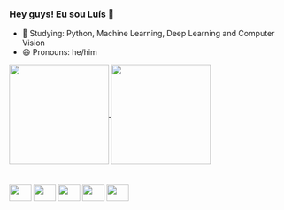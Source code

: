 ### Hey guys! Eu sou Luís 👋

- 🌱 Studying: Python, Machine Learning, Deep Learning and Computer Vision
- 😄 Pronouns: he/him

<a href="https://github.com/anuraghazra/github-readme-stats">
  <img align="center" height=180 src="https://github-readme-stats.vercel.app/api?username=luish87508931&show_icons=true&theme=dracula" />
</a>
<a href="https://github.com/anuraghazra/convoychat">
  <img align="center" height=180em src="https://github-readme-stats.vercel.app/api/top-langs/?username=luish87508931&layout=compact&theme=dracula" />
</a>

<div style="display:inline_bock; gap:20px; margin-top: 20px;"><br>
  <img align="center" height=30em width=40em src="https://cdn.jsdelivr.net/gh/devicons/devicon/icons/javascript/javascript-original.svg" />
  <img align="center" height=30em width=40em src="https://cdn.jsdelivr.net/gh/devicons/devicon/icons/typescript/typescript-original.svg" />
  <img align="center" height=30em width=40em src="https://cdn.jsdelivr.net/gh/devicons/devicon/icons/nodejs/nodejs-original.svg" />
  <img align="center" height=30em width=40em src="https://cdn.jsdelivr.net/gh/devicons/devicon/icons/html5/html5-original.svg" />
  <img align="center" height=30em width=40em src="https://cdn.jsdelivr.net/gh/devicons/devicon/icons/css3/css3-original.svg" />
</div>

